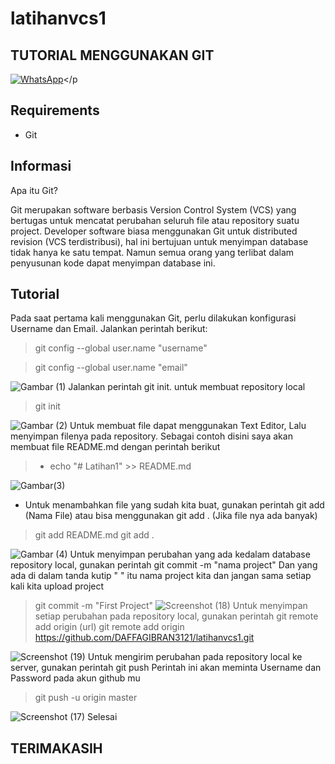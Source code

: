 # latihanvcs1
## TUTORIAL MENGGUNAKAN GIT
<p align="center">

 
 <a href="https://api.whatsapp.com/send?phone=6287888660568"><img alt="WhatsApp" src="https://img.shields.io/badge/My-Whatsapp-%23017e40?style=for-the-badge&logo=whatsapp&logoColor=white"/></a></p

## Requirements
* Git
## Informasi
Apa itu Git?

Git merupakan software berbasis Version Control System (VCS) yang bertugas untuk mencatat perubahan seluruh file atau repository suatu project. Developer software biasa menggunakan Git untuk distributed revision (VCS terdistribusi), hal ini bertujuan untuk menyimpan database tidak hanya ke satu tempat. Namun semua orang yang terlibat dalam penyusunan kode dapat menyimpan database ini.

## Tutorial
Pada saat pertama kali menggunakan Git, perlu dilakukan konfigurasi Username dan Email. Jalankan perintah berikut:
>git config --global user.name "username"

>git config --global user.name "email"
 
 ![Gambar (1)](https://user-images.githubusercontent.com/92356397/137681860-4cc56892-8a73-4343-a1f0-2ffd13624c71.png)
 Jalankan perintah git init. untuk membuat repository local
> git init

![Gambar (2)](https://user-images.githubusercontent.com/92356397/137681766-a954b9b3-a437-4608-a21a-163c82d3d946.png)
Untuk membuat file dapat menggunakan Text Editor, Lalu menyimpan filenya pada repository. Sebagai contoh disini saya akan membuat file README.md dengan perintah berikut
> * echo "# Latihan1" >> README.md

![Gambar(3)](https://user-images.githubusercontent.com/92356397/137681674-3e420cd9-1ab9-4588-a07e-e87a3ca2c896.png)
* Untuk menambahkan file yang sudah kita buat, gunakan perintah git add (Nama File) atau bisa menggunakan git add . (Jika file nya ada banyak)
> git add README.md
> git add .

![Gambar (4)](https://user-images.githubusercontent.com/92356397/137681518-7645f7e8-f720-4249-8ee6-c637f43fb41e.png)
Untuk menyimpan perubahan yang ada kedalam database repository local, gunakan perintah git commit -m "nama project"
Dan yang ada di dalam tanda kutip " " itu nama project kita dan jangan sama setiap kali kita upload project
> git commit -m "First Project"
![Screenshot (18)](https://user-images.githubusercontent.com/92356397/137696063-4d0ccfbf-0195-462d-b532-c7dc9b7e0e62.png)
Untuk menyimpan setiap perubahan pada repository local, gunakan perintah git remote add origin (url)
> git remote add origin https://github.com/DAFFAGIBRAN3121/latihanvcs1.git

![Screenshot (19)](https://user-images.githubusercontent.com/92356397/137696962-b4e9faab-3570-49a6-8db0-9ee213ab9936.png)
Untuk mengirim perubahan pada repository local ke server, gunakan perintah git push
Perintah ini akan meminta Username dan Password pada akun github mu
> git push -u origin master

![Screenshot (17)](https://user-images.githubusercontent.com/92356397/137690311-1349ceda-b87b-4e20-8e62-14ae5848914a.png)
Selesai
## TERIMAKASIH
